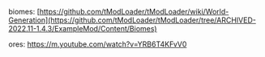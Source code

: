 biomes: 
[https://github.com/tModLoader/tModLoader/wiki/World-Generation](https://github.com/tModLoader/tModLoader/tree/ARCHIVED-2022.11-1.4.3/ExampleMod/Content/Biomes)

ores: 
https://m.youtube.com/watch?v=YRB6T4KFvV0
